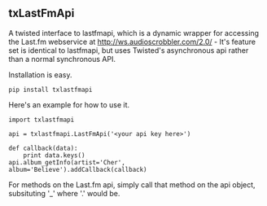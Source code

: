 txLastFmApi
-----------

A twisted interface to lastfmapi, which is a dynamic wrapper for accessing the
Last.fm webservice at http://ws.audioscrobbler.com/2.0/ - It's feature set is
identical to lastfmapi, but uses Twisted's asynchronous api rather than a
normal synchronous API.

Installation is easy.

    pip install txlastfmapi

Here's an example for how to use it.

    import txlastfmapi
    
    api = txlastfmapi.LastFmApi('<your api key here>')
    
    def callback(data):
        print data.keys()
    api.album_getInfo(artist='Cher', album='Believe').addCallback(callback)

For methods on the Last.fm api, simply call that method on the api object,
subsituting '_' where '.' would be.
